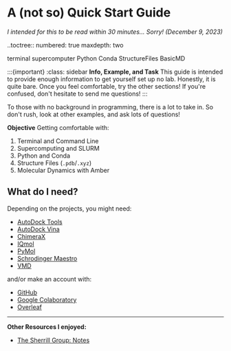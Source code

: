 # A (not so) Quick Start Guide

*I intended for this to be read within 30 minutes... Sorry! (December 9, 2023)*

..toctree::
  numbered: true
  maxdepth: two

   terminal
   supercomputer
   Python
   Conda
   StructureFiles
   BasicMD


:::{important}
:class: sidebar
**Info, Example, and Task** This guide is intended to provide enough information to get yourself set up no lab. Honestly, it is quite bare. Once you feel comfortable, try the other sections! If you're confused, don't hesitate to send me questions! 
:::

To those with no background in programming, there is a lot to take in. So don't rush, look at other examples, and ask lots of questions! 

**Objective** Getting comfortable with:

  1. Terminal and Command Line
  2. Supercomputing and SLURM
  3. Python and Conda
  4. Structure Files (`.pdb`/`.xyz`)
  5. Molecular Dynamics with Amber

## What do I need?

Depending on the projects, you might need:

* [AutoDock Tools](https://ccsb.scripps.edu/mgltools/)
* [AutoDock Vina](https://vina.scripps.edu/downloads/)
* [ChimeraX](https://www.cgl.ucsf.edu/chimerax/)
* [IQmol](https://iqmol.org)
* [PyMol](https://pymol.org/edu/)
* [Schrodinger Maestro](https://www.ks.uiuc.edu/Research/vmd/)
* [VMD](https://www.ks.uiuc.edu/Research/vmd/)

and/or make an account with:

* [GitHub](https://github.com)
* [Google Colaboratory](https://colab.research.google.com)
* [Overleaf](https://overleaf.com)

***

**Other Resources I enjoyed:**

  - [The Sherrill Group: Notes](http://vergil.chemistry.gatech.edu/notes/)


